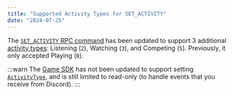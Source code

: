 ```yaml
---
title: "Supported Activity Types for SET_ACTIVITY"
date: "2024-07-25"
---
```


The [`SET_ACTIVITY` RPC command](/docs/topics/rpc#setactivity) has been updated to support 3 additional [activity types](/docs/events/gateway-events#activity-object-activity-types): Listening (`2`), Watching (`3`), and Competing (`5`). Previously, it only accepted Playing (`0`).

:::warn
The [Game SDK](/docs/developer-tools/game-sdk#activities) has not been updated to support setting [`ActivityType`](/docs/developer-tools/game-sdk#activitytype-enum), and is still limited to read-only (to handle events that you receive from Discord).
:::
